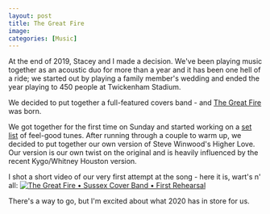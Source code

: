 ```yaml
---
layout: post
title: The Great Fire
image: 
categories: [Music]
---
```


At the end of 2019, Stacey and I made a decision. We've been playing music together as an acoustic duo for more than a year and it has been one hell of a ride; we started out by playing a family member's wedding and ended the year playing to 450 people at Twickenham Stadium. 

We decided to put together a full-featured covers band - and [The Great Fire](https://www.thegreatfire.co.uk) was born. 

We got together for the first time on Sunday and started working on a [set list](https://www.thegreatfire.co.uk/set-list) of feel-good tunes. After running through a couple to warm up, we decided to put together our own version of Steve Winwood's Higher Love. Our version is our own twist on the original and is heavily influenced by the recent Kygo/Whitney Houston version. 

I shot a short video of our very first attempt at the song - here it is, wart's n' all: 
[![The Great Fire • Sussex Cover Band • First Rehearsal](http://img.youtube.com/vi/GBtdJVP9V-0/0.jpg)](http://www.youtube.com/watch?v=GBtdJVP9V-0 "The Great Fire • Sussex Cover Band • First Rehearsal")

There's a way to go, but I'm excited about what 2020 has in store for us. 